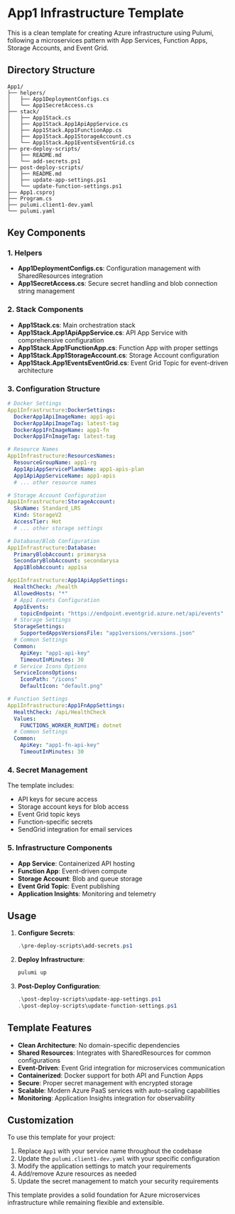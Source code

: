 # App1 Infrastructure Template

This is a clean template for creating Azure infrastructure using Pulumi, following a microservices pattern with App Services, Function Apps, Storage Accounts, and Event Grid.

## Directory Structure

```
App1/
├── helpers/
│   ├── App1DeploymentConfigs.cs
│   └── App1SecretAccess.cs
├── stack/
│   ├── App1Stack.cs
│   ├── App1Stack.App1ApiAppService.cs
│   ├── App1Stack.App1FunctionApp.cs
│   ├── App1Stack.App1StorageAccount.cs
│   └── App1Stack.App1EventsEventGrid.cs
├── pre-deploy-scripts/
│   ├── README.md
│   └── add-secrets.ps1
├── post-deploy-scripts/
│   ├── README.md
│   ├── update-app-settings.ps1
│   └── update-function-settings.ps1
├── App1.csproj
├── Program.cs
├── pulumi.client1-dev.yaml
└── pulumi.yaml
```

## Key Components

### 1. Helpers

- **App1DeploymentConfigs.cs**: Configuration management with SharedResources integration
- **App1SecretAccess.cs**: Secure secret handling and blob connection string management

### 2. Stack Components

- **App1Stack.cs**: Main orchestration stack
- **App1Stack.App1ApiAppService.cs**: API App Service with comprehensive configuration
- **App1Stack.App1FunctionApp.cs**: Function App with proper settings
- **App1Stack.App1StorageAccount.cs**: Storage Account configuration
- **App1Stack.App1EventsEventGrid.cs**: Event Grid Topic for event-driven architecture

### 3. Configuration Structure

```yaml
# Docker Settings
App1Infrastructure:DockerSettings:
  DockerApp1ApiImageName: app1-api
  DockerApp1ApiImageTag: latest-tag
  DockerApp1FnImageName: app1-fn
  DockerApp1FnImageTag: latest-tag

# Resource Names
App1Infrastructure:ResourcesNames:
  ResourceGroupName: app1-rg
  App1ApiAppServicePlanName: app1-apis-plan
  App1ApiAppServiceName: app1-apis
  # ... other resource names

# Storage Account Configuration
App1Infrastructure:StorageAccount:
  SkuName: Standard_LRS
  Kind: StorageV2
  AccessTier: Hot
  # ... other storage settings

# Database/Blob Configuration
App1Infrastructure:Database:
  PrimaryBlobAccount: primarysa
  SecondaryBlobAccount: secondarysa
  App1BlobAccount: app1sa

App1Infrastructure:App1ApiAppSettings:
  HealthCheck: /health
  AllowedHosts: "*"
  # App1 Events Configuration
  App1Events:
    topicEndpoint: "https://endpoint.eventgrid.azure.net/api/events"
  # Storage Settings
  StorageSettings:
    SupportedAppsVersionsFile: "app1versions/versions.json"
  # Common Settings
  Common:
    ApiKey: "app1-api-key"
    TimeoutInMinutes: 30
  # Service Icons Options
  ServiceIconsOptions:
    IconPath: "/icons"
    DefaultIcon: "default.png"

# Function Settings
App1Infrastructure:App1FnAppSettings:
  HealthCheck: /api/HealthCheck
  Values:
    FUNCTIONS_WORKER_RUNTIME: dotnet
  # Common Settings
  Common:
    ApiKey: "app1-fn-api-key"
    TimeoutInMinutes: 30
```

### 4. Secret Management

The template includes:
- API keys for secure access
- Storage account keys for blob access
- Event Grid topic keys
- Function-specific secrets
- SendGrid integration for email services

### 5. Infrastructure Components

- **App Service**: Containerized API hosting
- **Function App**: Event-driven compute
- **Storage Account**: Blob and queue storage
- **Event Grid Topic**: Event publishing
- **Application Insights**: Monitoring and telemetry

## Usage

1. **Configure Secrets**:
   ```powershell
   .\pre-deploy-scripts\add-secrets.ps1
   ```

2. **Deploy Infrastructure**:
   ```bash
   pulumi up
   ```

3. **Post-Deploy Configuration**:
   ```powershell
   .\post-deploy-scripts\update-app-settings.ps1
   .\post-deploy-scripts\update-function-settings.ps1
   ```

## Template Features

- **Clean Architecture**: No domain-specific dependencies
- **Shared Resources**: Integrates with SharedResources for common configurations
- **Event-Driven**: Event Grid integration for microservices communication
- **Containerized**: Docker support for both API and Function Apps
- **Secure**: Proper secret management with encrypted storage
- **Scalable**: Modern Azure PaaS services with auto-scaling capabilities
- **Monitoring**: Application Insights integration for observability

## Customization

To use this template for your project:

1. Replace `App1` with your service name throughout the codebase
2. Update the `pulumi.client1-dev.yaml` with your specific configuration
3. Modify the application settings to match your requirements
4. Add/remove Azure resources as needed
5. Update the secret management to match your security requirements

This template provides a solid foundation for Azure microservices infrastructure while remaining flexible and extensible.
